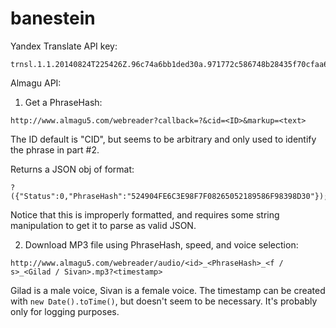 banestein
=========

Yandex Translate API key:
```
trnsl.1.1.20140824T225426Z.96c74a6bb1ded30a.971772c586748b28435f70cfaa6cb938071f8b30
```

Almagu API:

1. Get a PhraseHash:
  ```
  http://www.almagu5.com/webreader?callback=?&cid=<ID>&markup=<text>
  ```
  The ID default is "CID", but seems to be arbitrary and only used to identify
  the phrase in part #2.
  
  Returns a JSON obj of format:
  ```
  ?({"Status":0,"PhraseHash":"524904FE6C3E98F7F08265052189586F98398D30"});
  ```
  Notice that this is improperly formatted, and requires some string manipulation
  to get it to parse as valid JSON.

2. Download MP3 file using PhraseHash, speed, and voice selection:
  ```
  http://www.almagu5.com/webreader/audio/<id>_<PhraseHash>_<f / s>_<Gilad / Sivan>.mp3?<timestamp>
  ```
  Gilad is a male voice, Sivan is a female voice. The timestamp can be created
  with `new Date().toTime()`, but doesn't seem to be necessary. It's probably
  only for logging purposes.
